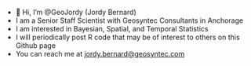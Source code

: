 - 👋 Hi, I’m @GeoJordy (Jordy Bernard)
- I am a Senior Staff Scientist with Geosyntec Consultants in Anchorage
- I am interested in Bayesian, Spatial, and Temporal Statistics
- I will periodically post R code that may be of interest to others on this Github page
- You can reach me at jordy.bernard@geosyntec.com
